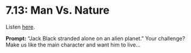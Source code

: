 # 7.13: Man Vs. Nature 

Listen [here](http://www.writingexcuses.com/2012/03/25/writing-excuses-7-13-man-vs-nature/). 

**Prompt:** “Jack Black stranded alone on an alien planet.” Your challenge? Make us like the main character and want him to live…
